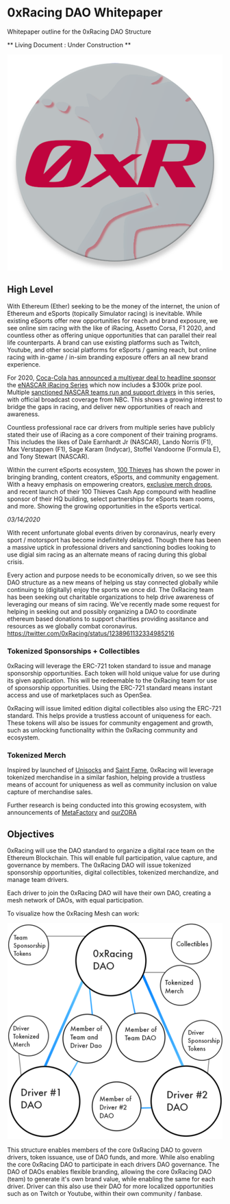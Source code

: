 # 0xRacing DAO Whitepaper
Whitepaper outline for the 0xRacing DAO Structure 

** Living Document : Under Construction **

![0xRacing Logo](https://github.com/0xRacing/Branding/blob/master/ic_oxr.png?raw=true)

## High Level
With Ethereum (Ether) seeking to be the money of the internet, the union of Ethereum and eSports (topically Simulator racing) is inevitable. While existing eSports offer new opportunities for reach and brand exposure, we see online sim racing with the like of iRacing, Assetto Corsa, F1 2020, and countless other as offering unique opportunities that can parallel their real life counterparts. A brand can use existing platforms such as Twitch, Youtube, and other social platforms for eSports / gaming reach, but online racing with in-game / in-sim branding exposure offers an all new brand experience. 

For 2020, [Coca-Cola has announced a multiyear deal to headline sponsor](https://www.nascar.com/news-media/2020/02/05/enascar-iracing-competition-refreshed-by-coca-cola-beginning-in-2020/) the [eNASCAR iRacing Series](https://www.iracing.com/enascar-coca-cola-iracing-series/) which now includes a $300k prize pool. Multiple [sanctioned NASCAR teams run and support drivers](https://www.nascar.com/news-media/2019/12/19/2020-enascar-iracing-world-championship-series-teams-drivers/) in this series, with official broadcast coverage from NBC. This shows a growing interest to bridge the gaps in racing, and deliver new opportunities of reach and awareness. 

Countless professional race car drivers from multiple series have publicly stated their use of iRacing as a core component of their training programs. This includes the likes of Dale Earnhardt Jr (NASCAR), Lando Norris (F1), Max Verstappen (F1), Sage Karam (Indycar), Stoffel Vandoorne (Formula E), and Tony Stewart (NASCAR).

Within the current eSports ecosystem, [100 Thieves](https://100thieves.com/) has shown the power in bringing branding, content creators, eSports, and community engagement. With a heavy emphasis on empowering creators, [exclusive merch drops](https://100thieves.com/blogs/lookbooks/numbers-collection), and recent launch of their 100 Thieves Cash App compound with headline sponsor of their HQ building, select partnerships for eSports team rooms, and more. Showing the growing opportunities in the eSports vertical.

*03/14/2020*

With recent unfortunate global events driven by coronavirus, nearly every sport / motorsport has become indefinitely delayed. Though there has been a massive uptick in professional drivers and sanctioning bodies looking to use digial sim racing as an alternate means of racing during this global crisis. 

Every action and purpose needs to be economically driven, so we see this DAO structure as a new means of helping us stay connected globally while continuing to (digitally) enjoy the sports we once did. The 0xRacing team has been seeking out charitable organizations to help drive awareness of leveraging our means of sim racing. We've recently made some request for helping in seeking out and possibly organizing a DAO to coordinate ethereum based donations to support charities providing assitance and resources as we globally combat coronavirus. https://twitter.com/0xRacing/status/1238961132334985216


### Tokenized Sponsorships + Collectibles
0xRacing will leverage the ERC-721 token standard to issue and manage sponsorship opportunities. Each token will hold unique value for use during its given application. This will be redeemable to the 0xRacing team for use of sponsorship opportunities. Using the ERC-721 standard means instant access and use of marketplaces such as OpenSea.

0xRacing will issue limited edition digital collectibles also using the ERC-721 standard. This helps provide a trustless account of uniqueness for each. These tokens will also be issues for community engagement and growth, such as unlocking functionality within the 0xRacing community and ecosystem.

### Tokenized Merch
Inspired by launched of [Unisocks](https://unisocks.exchange/) and [Saint Fame](https://www.saintfame.com/), 0xRacing will leverage tokenized merchandise in a similar fashion, helping provide a trustless means of account for uniqueness as well as community inclusion on value capture of merchandise sales.

Further research is being conducted into this growing ecosystem, with announcements of [MetaFactory](https://metafactory.ai/) and [ourZORA](https://www.ourzora.com/)

## Objectives
0xRacing will use the DAO standard to organize a digital race team on the Ethereum Blockchain. This will enable full participation, value capture, and governance by members. The 0xRacing DAO will issue tokenized sponsorship opportunities, digital collectibles, tokenized merchandize, and manage team drivers. 

Each driver to join the 0xRacing DAO will have their own DAO, creating a mesh network of DAOs, with equal participation. 

To visualize how the 0xRacing Mesh can work:

![0xRacing DAO](https://github.com/0xRacing/Branding/blob/master/0xracing_dao.png?raw=true)

This structure enables members of the core 0xRacing DAO to govern drivers, token issuance, use of DAO funds, and more. While also enabling the core 0xRacing DAO to participate in each drivers DAO governance. The DAO of DAOs enables flexible branding, allowing the core 0xRacing DAO (team) to generate it's own brand value, while enabling the same for each driver. Driver can this also use their DAO for more localized opportunities such as on Twitch or Youtube, within their own community / fanbase.
